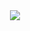 <div align="center">
  <img src="https://capsule-render.vercel.app/api?type=waving&height=202&color=gradient&text=MinJuTur's%20GitHub&section=header&reversal=false&fontAlign=50&descAlign=60&animation=fadeIn&fontAlignY=42&fontSize=60" />
</div>
